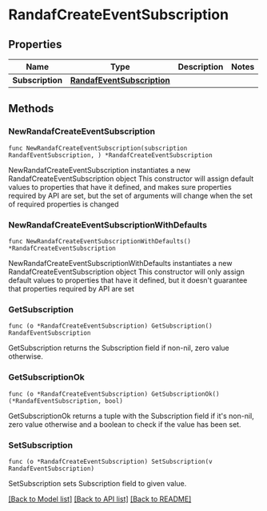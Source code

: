 # RandafCreateEventSubscription

## Properties

Name | Type | Description | Notes
------------ | ------------- | ------------- | -------------
**Subscription** | [**RandafEventSubscription**](RandafEventSubscription.md) |  | 

## Methods

### NewRandafCreateEventSubscription

`func NewRandafCreateEventSubscription(subscription RandafEventSubscription, ) *RandafCreateEventSubscription`

NewRandafCreateEventSubscription instantiates a new RandafCreateEventSubscription object
This constructor will assign default values to properties that have it defined,
and makes sure properties required by API are set, but the set of arguments
will change when the set of required properties is changed

### NewRandafCreateEventSubscriptionWithDefaults

`func NewRandafCreateEventSubscriptionWithDefaults() *RandafCreateEventSubscription`

NewRandafCreateEventSubscriptionWithDefaults instantiates a new RandafCreateEventSubscription object
This constructor will only assign default values to properties that have it defined,
but it doesn't guarantee that properties required by API are set

### GetSubscription

`func (o *RandafCreateEventSubscription) GetSubscription() RandafEventSubscription`

GetSubscription returns the Subscription field if non-nil, zero value otherwise.

### GetSubscriptionOk

`func (o *RandafCreateEventSubscription) GetSubscriptionOk() (*RandafEventSubscription, bool)`

GetSubscriptionOk returns a tuple with the Subscription field if it's non-nil, zero value otherwise
and a boolean to check if the value has been set.

### SetSubscription

`func (o *RandafCreateEventSubscription) SetSubscription(v RandafEventSubscription)`

SetSubscription sets Subscription field to given value.



[[Back to Model list]](../README.md#documentation-for-models) [[Back to API list]](../README.md#documentation-for-api-endpoints) [[Back to README]](../README.md)


